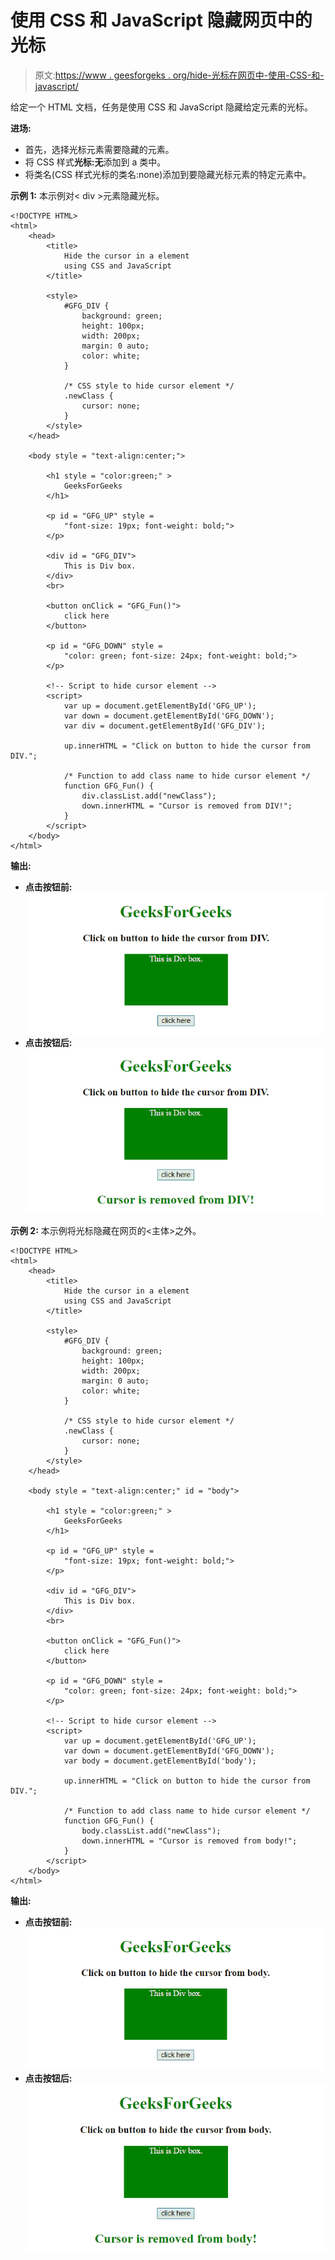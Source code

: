 # 使用 CSS 和 JavaScript 隐藏网页中的光标

> 原文:[https://www . geesforgeks . org/hide-光标在网页中-使用-CSS-和-javascript/](https://www.geeksforgeeks.org/hide-the-cursor-in-a-webpage-using-css-and-javascript/)

给定一个 HTML 文档，任务是使用 CSS 和 JavaScript 隐藏给定元素的光标。

**进场:**

*   首先，选择光标元素需要隐藏的元素。
*   将 CSS 样式**光标:无**添加到 a 类中。
*   将类名(CSS 样式光标的类名:none)添加到要隐藏光标元素的特定元素中。

**示例 1:** 本示例对< div >元素隐藏光标。

```
<!DOCTYPE HTML> 
<html> 
    <head> 
        <title> 
            Hide the cursor in a element
            using CSS and JavaScript
        </title>

        <style>
            #GFG_DIV {
                background: green;
                height: 100px;
                width: 200px;
                margin: 0 auto;
                color: white;
            }

            /* CSS style to hide cursor element */
            .newClass {
                cursor: none;
            }
        </style>
    </head> 

    <body style = "text-align:center;"> 

        <h1 style = "color:green;" > 
            GeeksForGeeks 
        </h1>

        <p id = "GFG_UP" style = 
            "font-size: 19px; font-weight: bold;">
        </p>

        <div id = "GFG_DIV">
            This is Div box.
        </div>
        <br>

        <button onClick = "GFG_Fun()">
            click here
        </button>

        <p id = "GFG_DOWN" style =
            "color: green; font-size: 24px; font-weight: bold;">
        </p>

        <!-- Script to hide cursor element -->
        <script>
            var up = document.getElementById('GFG_UP');
            var down = document.getElementById('GFG_DOWN');
            var div = document.getElementById('GFG_DIV');

            up.innerHTML = "Click on button to hide the cursor from DIV.";

            /* Function to add class name to hide cursor element */
            function GFG_Fun() {
                div.classList.add("newClass");
                down.innerHTML = "Cursor is removed from DIV!"; 
            }
        </script> 
    </body> 
</html>                    
```

**输出:**

*   **点击按钮前:**
    ![](img/1596e33b8af9561d75ec9abd268d8d28.png)
*   **点击按钮后:**
    ![](img/bef2719fa5931d191c754494c7c1604b.png)

**示例 2:** 本示例将光标隐藏在网页的<主体>之外。

```
<!DOCTYPE HTML> 
<html> 
    <head> 
        <title> 
            Hide the cursor in a element
            using CSS and JavaScript
        </title>

        <style>
            #GFG_DIV {
                background: green;
                height: 100px;
                width: 200px;
                margin: 0 auto;
                color: white;
            }

            /* CSS style to hide cursor element */
            .newClass {
                cursor: none;
            }
        </style>
    </head> 

    <body style = "text-align:center;" id = "body"> 

        <h1 style = "color:green;" > 
            GeeksForGeeks 
        </h1>

        <p id = "GFG_UP" style =
            "font-size: 19px; font-weight: bold;">
        </p>

        <div id = "GFG_DIV">
            This is Div box.
        </div>
        <br>

        <button onClick = "GFG_Fun()">
            click here
        </button>

        <p id = "GFG_DOWN" style = 
            "color: green; font-size: 24px; font-weight: bold;">
        </p>

        <!-- Script to hide cursor element -->
        <script>
            var up = document.getElementById('GFG_UP');
            var down = document.getElementById('GFG_DOWN');
            var body = document.getElementById('body');

            up.innerHTML = "Click on button to hide the cursor from DIV.";

            /* Function to add class name to hide cursor element */
            function GFG_Fun() {
                body.classList.add("newClass");
                down.innerHTML = "Cursor is removed from body!"; 
            }
        </script> 
    </body> 
</html>                                
```

**输出:**

*   **点击按钮前:**
    ![](img/45b0a0520bbd78d302d4baa6e61f5b5e.png)
*   **点击按钮后:**
    ![](img/d422e43bff2f8ae02cf9e6d9c22398da.png)